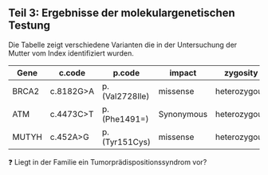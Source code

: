 ## Teil 3: Ergebnisse der molekulargenetischen Testung

Die Tabelle zeigt verschiedene Varianten die in der
Untersuchung der Mutter vom Index identifiziert wurden.

| **Gene** | **c.code** | **p.code** | **impact** | **zygosity** | **Gnomad** | **clinvar** |
| -------------- | ---------------- | ---------------- | ---------------- | ------------------ | ---------------- | ----------------- |
| BRCA2          | c.8182G>A        | p.(Val2728Ile)   | missense         | heterozygous       | 587 / 21         | Benign            |
| ATM            | c.4473C>T        | p.(Phe1491=)     | Synonymous       | heterozygous       | 337 / 10         | Conflicting       |
| MUTYH          | c.452A>G         | p.(Tyr151Cys)    | missense         | heterozygous       | 435 / 0          | Pathogenic        |

❓ Liegt in der Familie ein Tumorprädispositionssyndrom vor?
